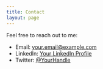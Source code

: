 ```yaml
---
title: Contact
layout: page
---
```


Feel free to reach out to me:
- Email: [your.email@example.com](mailto:your.email@example.com)
- LinkedIn: [Your LinkedIn Profile](https://linkedin.com/in/yourprofile)
- Twitter: [@YourHandle](https://twitter.com/YourHandle)
